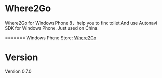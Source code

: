 Where2Go
========

Where2Go for Windows Phone 8，help you to find toilet.And use Autonavi SDK for Windows Phone .Just used on China.

=======
Windows Phone Store: [Where2Go](http://www.windowsphone.com/zh-cn/store/app/where2go/69012443-c879-40b9-a526-8075b9ec780c)


Version
=======
Version 0.7.0

